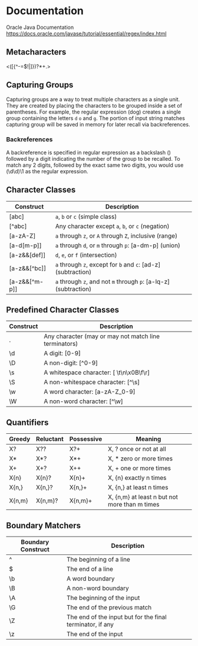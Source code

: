 # Documentation
Oracle Java Documentation
https://docs.oracle.com/javase/tutorial/essential/regex/index.html

## Metacharacters
<([{\^-=$!|]})?*+.>

## Capturing Groups
Capturing groups are a way to treat multiple characters as a single unit. 
They are created by placing the characters to be grouped inside a set of parentheses. 
For example, the regular expression (dog) creates a single group containing the letters `d` `o` and `g`.
The portion of input string matches capturing group will be saved in memory for later recall via backreferences.

### Backreferences
A backreference is specified in regular expression as a backslash (\) followed by a digit indicating the number of the group to be recalled.
To match any 2 digits, followed by the exact same two digits, you would use (\d\d)\1 as the regular expression.

## Character Classes
| Construct      | Description                                                      |
|----------------|------------------------------------------------------------------|
| [abc]          | `a`, `b` or `c` (simple class)                                   |
| [^abc]         | Any character except `a`, `b`, or `c` (negation)                 |
| [a-zA-Z]       | `a` through `z`, or `A` through `Z`, inclusive (range)           |
| [a-d[m-p]]     | `a` through `d`, or `m` through `p`: [a-dm-p] (union)            |
| [a-z&&[def]]   | `d`, `e`, or `f` (intersection)                                  |
| [a-z&&[^bc]]   | `a` through `z`, except for `b` and `c`: [ad-z] (subtraction)    |
| [a-z&&[^m-p]]  | `a` through `z`, and not `m` through `p`: [a-lq-z] (subtraction) |

## Predefined Character Classes
| Construct | Description                                           |
|-----------|-------------------------------------------------------|
|.          | Any character (may or may not match line terminators) |
|\d         | A digit: [0-9]                                        |
|\D         | A non-digit: [^0-9]                                   |
|\s         | A whitespace character: [ \t\n\x0B\f\r]               |
|\S         | A non-whitespace character: [^\s]                     |
|\w         | A word character: [a-zA-Z_0-9]                        |
|\W         | A non-word character: [^\w]                           |

## Quantifiers
| Greedy | Reluctant | Possessive | Meaning                                      |
|--------|-----------|------------|----------------------------------------------|
|X?      |X??        |X?+         |X, ? once or not at all                       |
|X*      |X*?        |X*+         |X, * zero or more times                       |
|X+      |X+?        |X++         |X, + one or more times                        |
|X{n}    |X{n}?      |X{n}+       |X, {n} exactly n times                        |
|X{n,}   |X{n,}?     |X{n,}+      |X, {n,} at least n times                      |
|X{n,m}  |X{n,m}?    |X{n,m}+     |X, {n,m} at least n but not more than m times |

## Boundary Matchers
| Boundary Construct | Description                                               |
|--------------------|-----------------------------------------------------------|
|^                   | The beginning of a line                                   |
|$                   | The end of a line                                         |
|\b                  | A word boundary                                           |
|\B                  | A non-word boundary                                       |
|\A                  | The beginning of the input                                |
|\G                  | The end of the previous match                             |
|\Z                  | The end of the input but for the final terminator, if any |
|\z                  | The end of the input                                      |

